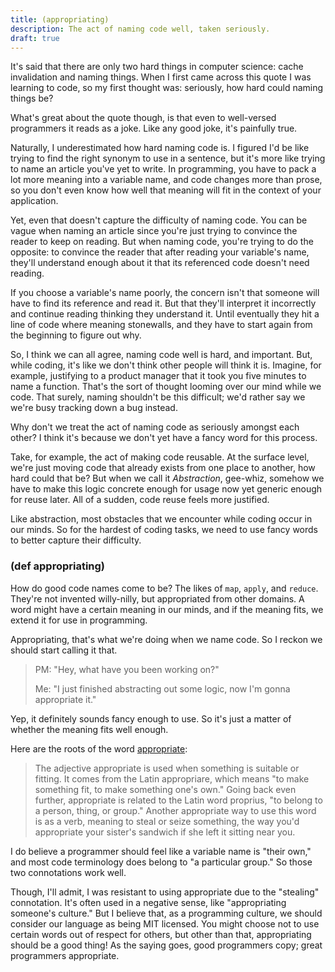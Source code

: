```yaml
---
title: (appropriating)
description: The act of naming code well, taken seriously.
draft: true
---
```


It's said that there are only two hard things in computer science: cache invalidation and naming things. When I first came across this quote I was learning to code, so my first thought was: seriously, how hard could naming things be?

What's great about the quote though, is that even to well-versed programmers it reads as a joke. Like any good joke, it's painfully true.

Naturally, I underestimated how hard naming code is. I figured  I'd be like trying to find the right synonym to use in a sentence, but it's more like trying to name an article you've yet to write. In programming, you have to pack a lot more meaning into a variable name, and code changes more than prose, so you don't even know how well that meaning will fit in the context of your application.

Yet, even that doesn't capture the difficulty of naming code. You can be vague when naming an article since you're just trying to convince the reader to keep on reading. But when naming code, you're trying to do the opposite: to convince the reader that after reading your variable's name, they'll understand enough about it that its referenced code doesn't need reading. 

If you choose a variable's name poorly, the concern isn't that someone will have to find its reference and read it. But that they'll interpret it incorrectly and continue reading thinking they understand it. Until eventually they hit a line of code where meaning stonewalls, and they have to start again from the beginning to figure out why.  

So, I think we can all agree, naming code well is hard, and important.
But, while coding, it's like we don't think other people will think it is. Imagine, for example, justifying to a product manager that it took you five minutes to name a function. That's the sort of thought looming over our mind while we code. That surely, naming shouldn't be this difficult; we'd rather say we we're busy tracking down a bug instead.

Why don't we treat the act of naming code as seriously amongst each other? I think it's because we don't yet have a fancy word for this process.

Take, for example, the act of making code reusable. At the surface level, we're just moving code that already exists from one place to another, how hard could that be? But when we call it *Abstraction*, gee-whiz, somehow we have to make this logic concrete enough for usage now yet generic enough for reuse later. All of a sudden, code reuse feels more justified. 

Like abstraction, most obstacles that we encounter while coding occur in our minds. So for the hardest of coding tasks, we need to use fancy words to better capture their difficulty. 

### (def appropriating)

How do good code names come to be? The likes of `map`, `apply`, and `reduce`. They're not invented willy-nilly, but appropriated from other domains. A word might have a certain meaning in our minds, and if the meaning fits, we extend it for use in programming.

Appropriating, that's what we're doing when we name code. So I reckon we should start calling it that.  

> PM: "Hey, what have you been working on?"
>
> Me: "I just finished abstracting out some logic, now I'm gonna appropriate it."


Yep, it definitely sounds fancy enough to use. So it's just a matter of whether the meaning fits well enough.

Here are the roots of the word [appropriate](https://www.vocabulary.com/dictionary/appropriate):

> The adjective appropriate is used when something is suitable or fitting. It comes from the Latin appropriare, which means "to make something fit, to make something one's own." Going back even further, appropriate is related to the Latin word proprius, "to belong to a person, thing, or group." Another appropriate way to use this word is as a verb, meaning to steal or seize something, the way you'd appropriate your sister's sandwich if she left it sitting near you.

I do believe a programmer should feel like a variable name is "their own," and most code terminology does belong to "a particular group." So those two connotations work well. 

Though, I'll admit, I was resistant to using appropriate due to the "stealing" connotation. It's often used in a negative sense, like "appropriating someone's culture." But I believe that, as a programming culture, we should consider our language as being MIT licensed. You might choose not to use certain words out of respect for others, but other than that, appropriating should be a good thing! As the saying goes, good programmers copy; great programmers appropriate.

